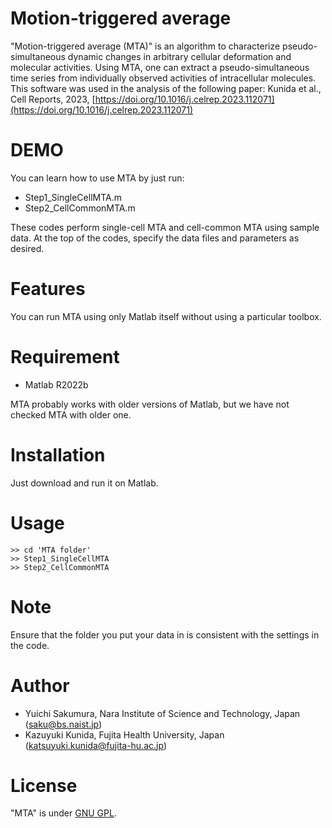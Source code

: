 # Motion-triggered average
"Motion-triggered average (MTA)" is an algorithm to characterize pseudo-simultaneous dynamic changes in arbitrary cellular deformation and molecular activities. Using MTA, one can extract a pseudo-simultaneous time series from individually observed activities of intracellular molecules. This software was used in the analysis of the following paper:
Kunida et al., Cell Reports, 2023, [https://doi.org/10.1016/j.celrep.2023.112071](https://doi.org/10.1016/j.celrep.2023.112071)
 
# DEMO
 
You can learn how to use MTA by just run:

* Step1_SingleCellMTA.m
* Step2_CellCommonMTA.m

These codes perform single-cell MTA and cell-common MTA using sample data. At the top of the codes, specify the data files and parameters as desired.

# Features

You can run MTA using only Matlab itself without using a particular toolbox.

# Requirement

* Matlab R2022b

MTA probably works with older versions of Matlab, but we have not checked MTA with older one.

# Installation

Just download and run it on Matlab.

# Usage

```
>> cd 'MTA folder'
>> Step1_SingleCellMTA
>> Step2_CellCommonMTA
```

# Note
 
Ensure that the folder you put your data in is consistent with the settings in the code. 
 
# Author

* Yuichi Sakumura, Nara Institute of Science and Technology, Japan (saku@bs.naist.jp)
* Kazuyuki Kunida, Fujita Health University, Japan (katsuyuki.kunida@fujita-hu.ac.jp)


# License

"MTA" is under [GNU GPL](https://en.wikipedia.org/wiki/GNU_General_Public_License). 

